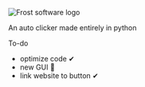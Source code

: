 ![Frost software logo](https://user-images.githubusercontent.com/99787566/166168577-adfa6232-2cde-4927-80e0-a85002cded7b.png)

An auto clicker made entirely in python

To-do
* optimize code ✔
* new GUI 🔳
* link website to button ✔
